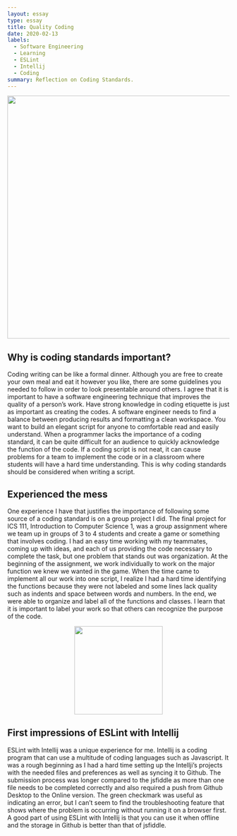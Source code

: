 ```yaml
---
layout: essay
type: essay
title: Quality Coding
date: 2020-02-13
labels:
  - Software Engineering
  - Learning
  - ESLint
  - Intellij
  - Coding
summary: Reflection on Coding Standards.
---
```

<p align='center'>  
<img src="https://Nelson-Liang.github.io/images/CodingStandard.jfif" width='550'/>
</p>

## Why is coding standards important? 
Coding writing can be like a formal dinner. Although you are free to create your own meal and eat it however you like, there are some guidelines you needed to follow in order to look presentable around others. I agree that it is important to have a software engineering technique that improves the quality of a person’s work. Have strong knowledge in coding etiquette is just as important as creating the codes. A software engineer needs to find a balance between producing results and formatting a clean workspace. You want to build an elegant script for anyone to comfortable read and easily understand. When a programmer lacks the importance of a coding standard, it can be quite difficult for an audience to quickly acknowledge the function of the code. If a coding script is not neat, it can cause problems for a team to implement the code or in a classroom where students will have a hard time understanding. This is why coding standards should be considered when writing a script.

## Experienced the mess
One experience I have that justifies the importance of following some source of a coding standard is on a group project I did. The final project for ICS 111, Introduction to Computer Science 1, was a group assignment where we team up in groups of 3 to 4 students and create a game or something that involves coding. I had an easy time working with my teammates, coming up with ideas, and each of us providing the code necessary to complete the task, but one problem that stands out was organization. At the beginning of the assignment, we work individually to work on the major function we knew we wanted in the game. When the time came to implement all our work into one script, I realize I had a hard time identifying the functions because they were not labeled and some lines lack quality such as indents and space between words and numbers. In the end, we were able to organize and label all of the functions and classes. I learn that it is important to label your work so that others can recognize the purpose of the code.
<p align='center'>  
<img src="https://cdn.freebiesupply.com/logos/large/2x/intellij-idea-1-logo-png-transparent.png" width='200'/>
</p>

## First impressions of ESLint with Intellij
ESLint with Intellij was a unique experience for me. Intellij is a coding program that can use a multitude of coding languages such as Javascript.  It was a rough beginning as I had a hard time setting up the Intellji’s projects with the needed files and preferences as well as syncing it to Github. The submission process was longer compared to the jsfiddle as more than one file needs to be completed correctly and also required a push from Github Desktop to the Online version. The green checkmark was useful as indicating an error, but I can’t seem to find the troubleshooting feature that shows where the problem is occurring without running it on a browser first. A good part of using ESLint with Intellij is that you can use it when offline and the storage in Github is better than that of jsfiddle. 


